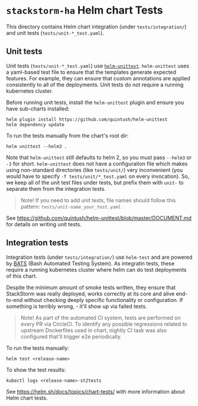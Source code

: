 # `stackstorm-ha` Helm chart Tests

This directory contains Helm chart integration (under `tests/integration/`) and unit tests (`tests/unit-*_test.yaml`).

## Unit tests

Unit tests (`tests/unit-*_test.yaml`) use [`helm-unittest`](https://github.com/quintush/helm-unittest).
`helm-unittest` uses a yaml-based test file to ensure that the templates generate expected features.
For example, they can ensure that custom annotations are applied consistently to all of the deployments.
Unit tests do not require a running kubernetes cluster.

Before running unit tests, install the `helm-unittest` plugin and ensure you have sub-charts installed:
```
helm plugin install https://github.com/quintush/helm-unittest
helm dependency update
```

To run the tests manually from the chart's root dir:
```
helm unittest --helm3 .
```

Note that `helm-unittest` still defaults to helm 2, so you must pass `--helm3` or `-3` for short.
`helm-unittest` does not have a configuraiton file which makes using non-standard directories (like `tests/unit/`)
very inconvenient (you would have to specify `-f tests/unit/*_test.yaml` on every invocation).
So, we keep all of the unit test files under tests, but prefix them with `unit-` to separate them from
the integration tests.

> Note! If you need to add unit tests, file names should follow this pattern: `tests/unit-name_your_test.yaml`

See https://github.com/quintush/helm-unittest/blob/master/DOCUMENT.md for details on writing unit tests.

## Integration tests

Integration tests (under `tests/integration/`) use `helm-test` and are powered by [BATS](https://github.com/sstephenson/bats) (Bash Automated Testing System).
As integratin tests, these require a running kubernetes cluster where helm can do test deployments of this chart.

Despite the minimum amount of smoke tests written, they ensure that StackStorm was really deployed,
works correctly at its core and alive end-to-end without checking deeply specific functionality or configuration.
If something is terribly wrong, - it'll show up via failed tests.

> Note! As part of the automated CI system, tests are performed on every PR via CircleCI.
> To identify any possible regressions related to upstream Dockerfiles used in chart, nightly CI task was also configured that'll trigger e2e periodically.

To run the tests manually:
```
helm test <release-name>
```

To show the test results:
```
kubectl logs <release-name>-st2tests
```

See https://helm.sh/docs/topics/chart-tests/ with more information about Helm chart tests.
